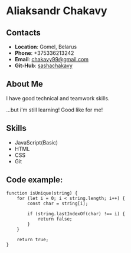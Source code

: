 # Aliaksandr Chakavy
## Contacts
* **Location**: Gomel, Belarus
* **Phone**: +375336213242
* **Email**: chakavy99@gmail.com
* **Git-Hub**: [sashachakavy](https://github.com/sashachakavy)
## About Me
I have good technical and teamwork skills.

...but i'm still learning! Good like for me!
## Skills
* JavaScript(Basic)
* HTML
* CSS
* Git
## Code example:
```
function isUnique(string) {
	for (let i = 0; i < string.length; i++) {
        const char = string[i];

        if (string.lastIndexOf(char) !== i) {
            return false;
        }
    }

    return true;
}
```
